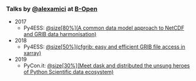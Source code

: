 ### Talks by [@alexamici](https://twitter.com/alexamici) at [B-Open](http://www.bopen.it)

 * 2017
   * Py4ESS: [@size[80%](A common data model approach to NetCDF and GRIB data harmonisation)](https://gitpitch.com/alexamici/talks/master?p=Py4ESS)
 * 2018
   * Py4ESS: [@size[50%](cfgrib: easy and efficient GRIB file access in xarray)](https://gitpitch.com/alexamici/talks/master?p=Py4ESS-2018)
 * 2019
   * PyCon.it: [@size[30%](Meet dask and distributed the unsung heroes of Python Scientific data ecosystem)](https://gitpitch.com/alexamici/talks/master?p=PyConX-2019)
